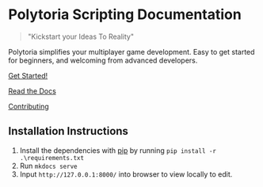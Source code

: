 # Polytoria Scripting Documentation

> "Kickstart your Ideas To Reality"

Polytoria simplifies your multiplayer game development. Easy to get started for beginners, and welcoming from advanced developers.

[Get Started!](http://docs.polytoria.com/tutorials/getting-started/)

[Read the Docs](http://docs.polytoria.com/objects/game/Game)

[Contributing](https://github.com/Polytoria/Docs/blob/main/CONTRIBUTING.md)

## Installation Instructions

1. Install the dependencies with [pip](https://pypi.org/project/pip/) by running `pip install -r .\requirements.txt`
2. Run `mkdocs serve`
3. Input `http://127.0.0.1:8000/` into browser to view locally to edit.

